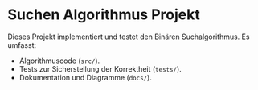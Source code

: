 # Suchen Algorithmus Projekt

Dieses Projekt implementiert und testet den Binären Suchalgorithmus. Es umfasst:
- Algorithmuscode (`src/`).
- Tests zur Sicherstellung der Korrektheit (`tests/`).
- Dokumentation und Diagramme (`docs/`).